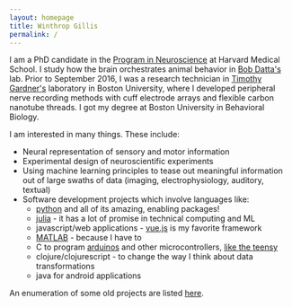 ```yaml
---
layout: homepage
title: Winthrop Gillis
permalink: /
---
```


I am a PhD candidate in the [Program in Neuroscience](http://www.hms.harvard.edu/dms/neuroscience/) at Harvard Medical School. I study how the brain orchestrates animal behavior in [Bob Datta's](http://datta.hms.harvard.edu/research_new2.html) lab. Prior to September 2016, I was a research technician in [Timothy Gardner's](http://people.bu.edu/timothyg/) laboratory in Boston University, where I developed peripheral nerve recording methods with cuff electrode arrays and flexible carbon nanotube threads. I got my degree at Boston University in Behavioral Biology.

I am interested in many things. These include:

- Neural representation of sensory and motor information
- Experimental design of neuroscientific experiments
- Using machine learning principles to tease out meaningful information out of large swaths of data (imaging, electrophysiology, auditory, textual)
- Software development projects which involve languages like:
  - [python](https://www.python.org/) and all of its amazing, enabling packages!
  - [julia](http://julialang.org/) - it has a lot of promise in technical computing and ML
  - javascript/web applications - [vue.js](http://vuejs.org/v2/guide/) is my favorite framework
  - [MATLAB](https://www.mathworks.com/products/matlab.html) - because I have to
  - C to program [arduinos](https://www.arduino.cc/en/Main/arduinoBoardUno) and other microcontrollers, [like the teensy](https://www.pjrc.com/teensy/index.html)
  - clojure/clojurescript - to change the way I think about data transformations
  - java for android applications

An enumeration of some old projects are listed [here](software/).
